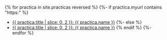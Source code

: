 {% for practica in site.practicas reversed %}
{%- if practica.myurl contains "https:" %}
*  <a href="{{ practica.myurl }}">{{ practica.title | slice: 0, 2  }}:  {{ practica.name }}</a> 
{%- else %}
*  <a href="{{site.baseurl}}{{ practica.myurl }}">{{ practica.title | slice: 0, 2  }}:  {{ practica.name }}</a> 
{% endif %}
{%- endfor %}

